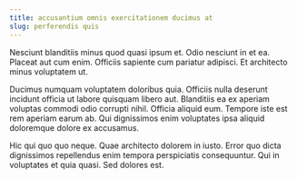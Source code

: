 ```yaml
---
title: accusantium omnis exercitationem ducimus at
slug: perferendis quis
---
```


Nesciunt blanditiis minus quod quasi ipsum et. Odio nesciunt in et ea. Placeat aut cum enim. Officiis sapiente cum pariatur adipisci. Et architecto minus voluptatem ut.

Ducimus numquam voluptatem doloribus quia. Officiis nulla deserunt incidunt officia ut labore quisquam libero aut. Blanditiis ea ex aperiam voluptas commodi odio corrupti nihil. Officia aliquid eum. Tempore iste est rem aperiam earum ab. Qui dignissimos enim voluptates ipsa aliquid doloremque dolore ex accusamus.

Hic qui quo quo neque. Quae architecto dolorem in iusto. Error quo dicta dignissimos repellendus enim tempora perspiciatis consequuntur. Qui in voluptates et quia quasi. Sed dolores est.
